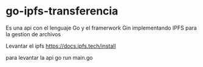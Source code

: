 # go-ipfs-transferencia
Es una api con el lenguaje Go y el framerwork  Gin  implementando IPFS para la gestion de archivos  

Levantar el ipfs 
https://docs.ipfs.tech/install

para levantar la api
go run main.go 